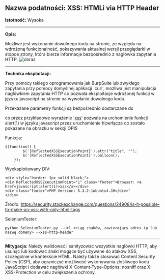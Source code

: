 ## Nazwa podatności: XSS: HTMLi via HTTP Header

**Istotność:** Wysoka

---

**Opis:**

Możliwe jest wykonanie dowolnego kodu na stronie, ze względu na wdrożoną funkcjonalność, pokazywania aktualnej wersji przeglądarki w stopce strony, która bierze informacje bezpośrednio z nagłówka zapytania HTTP.
![obraz](https://github.com/GrzechuG/PWR-CBE-BAW-mutillidae-2024/assets/93217316/9749f1db-7eb0-4890-8332-7b1b0e1de1c0)



---

**Technika eksploitacji:**

Przy pomocy takiego oprogramowania jak BurpSuite lub zwykłego zapytania przy pomocy domyślnej aplikacji 'curl', możliwa jest manipulacja nagłówkiem zapytania HTTP co pozwala eksploitacje wdrożonej funkcji w języku javascript na stronie na wywołanie dowolnego kodu. 

Przekazane parametry funkcji są bezpośrednio dostarczane do <div ReflectedXSSExecutionPoint="1" class="footer"> co przez przykładowe wyrażenie '<a href=javascript:alert(1)>xss</a>' pozwala na urchomienie funkcji alert(1) w języku javascript przez uruchomienie hiperłącza co zostało pokazane na obrazku w sekcji OPIS

Funkcja:
```
$(function() {
		$('[ReflectedXSSExecutionPoint]').attr("title", "");
		$('[ReflectedXSSExecutionPoint]').balloon();
	});
```
 
Wyeksploitowany DIV:
```
<div style="border: 1px solid black;">
<div ReflectedXSSExecutionPoint="1" class="footer">Browser: <a href=javascript:alert(1)>xss</a></div>
<div class="footer">PHP Version: 5.3.2-1ubuntu4.30</div>"
</div>
```
 
Źródło: https://security.stackexchange.com/questions/24908/is-it-possible-to-make-an-xss-with-only-html-tags

SeleniumTester:
```
python SeleniumTester.py --url <ciąg znaków, zawierający adres ip lub nazwę domeny> --xss-http-header
```

---

**Mitygacja:**
Należy walidować i sanityzować wszystkie nagłówki HTTP, aby usunąć lub kodować znaki mogące być używane do ataków XSS, szczególnie w kontekście HTML. Należy także stosować Content Security Policy (CSP), aby ograniczyć możliwość wykonywania złośliwego kodu JavaScript i dodawać nagłówki X-Content-Type-Options: nosniff oraz X-XSS-Protection w celu zwiększenia ochrony.
